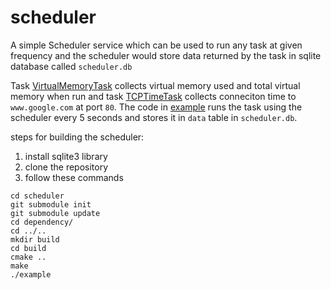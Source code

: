 # scheduler
A simple Scheduler service which can be used to run any task at given frequency and the scheduler would store data returned by the task in sqlite database called `scheduler.db`

Task [VirtualMemoryTask](lib/VirtualMemoryUsageTask.cpp) collects virtual memory used and total virtual memory when run and task [TCPTimeTask](lib/TCPTimeTask.cpp) collects conneciton time to `www.google.com` at port `80`. The code in [example](src/main.cpp) runs the task using the scheduler every 5 seconds and stores it in `data` table in `scheduler.db`.

steps for building the scheduler:
1) install sqlite3 library
2) clone the repository
3) follow these commands

```
cd scheduler
git submodule init
git submodule update
cd dependency/
cd ../..
mkdir build
cd build
cmake ..
make
./example
```
